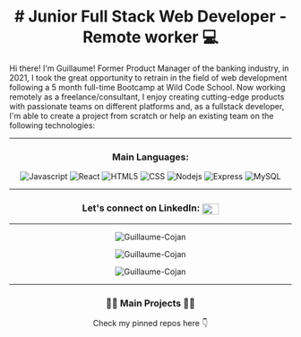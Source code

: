 <h1 align="center"># Junior Full Stack Web Developer - Remote worker 💻</h1>

Hi there! I'm Guillaume! Former Product Manager of the banking industry, in 2021, I took the great opportunity to retrain in the field of web development following a 5 month full-time Bootcamp at Wild Code School. Now working remotely as a freelance/consultant, I enjoy creating cutting-edge products with passionate teams on different platforms and, as a fullstack developer, I'm able to create a project from scratch or help an existing team on the following technologies:

---
<h3 align="center">Main Languages:</h3>
<p align="center">
<img alt="Javascript" src="https://img.shields.io/badge/JavaScript-323330?style=for-the-badge&logo=javascript&logoColor=F7DF1E" />
<img alt="React" src="https://img.shields.io/badge/React-20232A?style=for-the-badge&logo=react&logoColor=61DAFB" />
<img alt="HTML5" src="https://img.shields.io/badge/HTML5-E34F26?style=for-the-badge&logo=html5&logoColor=white" />
<img alt="CSS" src="https://img.shields.io/badge/CSS3-1572B6?style=for-the-badge&logo=css3&logoColor=white" />
<img alt="Nodejs" src="https://img.shields.io/badge/Node.js-43853D?style=for-the-badge&logo=node.js&logoColor=white" />
<img alt="Express" src="https://img.shields.io/badge/Express.js-404D59?style=for-the-badge" />
<img alt="MySQL" src="https://img.shields.io/badge/MySQL-00000F?style=for-the-badge&logo=mysql&logoColor=white" />
</p>

---

<h3 align="center">Let's connect on LinkedIn: <a href="https://www.linkedin.com/in/guillaumecojan/" target="blank"><img align="center" src="https://raw.githubusercontent.com/rahuldkjain/github-profile-readme-generator/master/src/images/icons/Social/linked-in-alt.svg" alt="https://www.linkedin.com/in/guillaumecojan/" height="20" width="30" /></a> </h3>

---
  
<p align="center"><img align="center" src="https://github-readme-stats.vercel.app/api?username=Guillaume-Cojan&show_icons=true&locale=en&theme=nord&&count_private=true" alt="Guillaume-Cojan" /></p>
<p align="center"><img align="center" src="https://github-readme-streak-stats.herokuapp.com/?user=Guillaume-Cojan&&theme=nord" alt="Guillaume-Cojan" /></p>
<p align="center"><img align="center" src="https://github-readme-stats.vercel.app/api/top-langs?username=Guillaume-Cojan&show_icons=true&locale=en&layout=compact&theme=nord" alt="Guillaume-Cojan" /></p>

---

<h3 align="center">👨‍💻 Main Projects 👨‍💻</h3>
<p align="center">
Check my pinned repos here 👇
</p>
